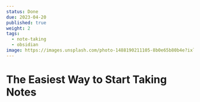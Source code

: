 ```yaml
---
status: Done
due: 2023-04-20
published: true
weight: 2
tags:
  - note-taking
  - obsidian
image: https://images.unsplash.com/photo-1488190211105-8b0e65b80b4e?ixlib=rb-4.0.3&ixid=MnwxMjA3fDB8MHxwaG90by1wYWdlfHx8fGVufDB8fHx8&auto=format&fit=crop&w=300&q=80
---
```


# The Easiest Way to Start Taking Notes
